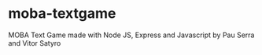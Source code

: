 # moba-textgame
MOBA Text Game made with Node JS, Express and Javascript by Pau Serra and Vitor Satyro
